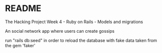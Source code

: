 # README

The Hacking Project Week 4 - Ruby on Rails - Models and migrations

An social network app where users can create gossips

run "rails db:seed" in order to reload the database with fake data taken from the gem 'faker'
